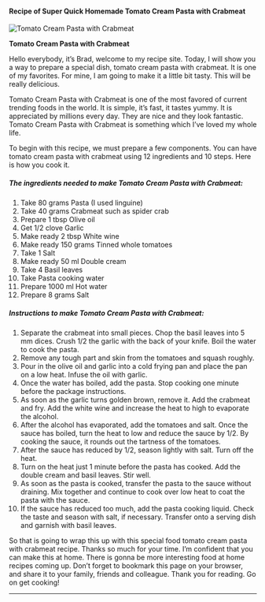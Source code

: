             

#### Recipe of Super Quick Homemade Tomato Cream Pasta with Crabmeat

![Tomato Cream Pasta with Crabmeat](https://img-global.cpcdn.com/recipes/6051460883152896/751x532cq70/tomato-cream-pasta-with-crabmeat-recipe-main-photo.jpg)

**Tomato Cream Pasta with Crabmeat**

Hello everybody, it’s Brad, welcome to my recipe site. Today, I will show you a way to prepare a special dish, tomato cream pasta with crabmeat. It is one of my favorites. For mine, I am going to make it a little bit tasty. This will be really delicious.

Tomato Cream Pasta with Crabmeat is one of the most favored of current trending foods in the world. It is simple, it’s fast, it tastes yummy. It is appreciated by millions every day. They are nice and they look fantastic. Tomato Cream Pasta with Crabmeat is something which I’ve loved my whole life.

To begin with this recipe, we must prepare a few components. You can have tomato cream pasta with crabmeat using 12 ingredients and 10 steps. Here is how you cook it.

##### The ingredients needed to make Tomato Cream Pasta with Crabmeat:

1.  Take 80 grams Pasta (I used linguine)
2.  Take 40 grams Crabmeat such as spider crab
3.  Prepare 1 tbsp Olive oil
4.  Get 1/2 clove Garlic
5.  Make ready 2 tbsp White wine
6.  Make ready 150 grams Tinned whole tomatoes
7.  Take 1 Salt
8.  Make ready 50 ml Double cream
9.  Take 4 Basil leaves
10.  Take Pasta cooking water
11.  Prepare 1000 ml Hot water
12.  Prepare 8 grams Salt

##### Instructions to make Tomato Cream Pasta with Crabmeat:

1.  Separate the crabmeat into small pieces. Chop the basil leaves into 5 mm dices. Crush 1/2 the garlic with the back of your knife. Boil the water to cook the pasta.
2.  Remove any tough part and skin from the tomatoes and squash roughly.
3.  Pour in the olive oil and garlic into a cold frying pan and place the pan on a low heat. Infuse the oil with garlic.
4.  Once the water has boiled, add the pasta. Stop cooking one minute before the package instructions.
5.  As soon as the garlic turns golden brown, remove it. Add the crabmeat and fry. Add the white wine and increase the heat to high to evaporate the alcohol.
6.  After the alcohol has evaporated, add the tomatoes and salt. Once the sauce has boiled, turn the heat to low and reduce the sauce by 1/2. By cooking the sauce, it rounds out the tartness of the tomatoes.
7.  After the sauce has reduced by 1/2, season lightly with salt. Turn off the heat.
8.  Turn on the heat just 1 minute before the pasta has cooked. Add the double cream and basil leaves. Stir well.
9.  As soon as the pasta is cooked, transfer the pasta to the sauce without draining. Mix together and continue to cook over low heat to coat the pasta with the sauce.
10.  If the sauce has reduced too much, add the pasta cooking liquid. Check the taste and season with salt, if necessary. Transfer onto a serving dish and garnish with basil leaves.

So that is going to wrap this up with this special food tomato cream pasta with crabmeat recipe. Thanks so much for your time. I’m confident that you can make this at home. There is gonna be more interesting food at home recipes coming up. Don’t forget to bookmark this page on your browser, and share it to your family, friends and colleague. Thank you for reading. Go on get cooking!

* * *